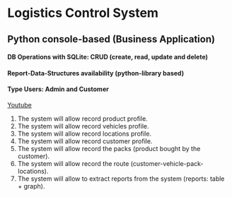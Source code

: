 # Logistics Control System

## Python console-based (Business Application)

#### DB Operations with SQLite: CRUD (create, read, update and delete)
#### Report-Data-Structures availability (python-library based)
#### Type Users: Admin and Customer

[Youtube](https://www.youtube.com/watch?v=UMeI0LIae_8)

1. The system will allow record product profile.
2. The system will allow record vehicles profile.
3. The system will allow record locations profile.
4. The system will allow record customer profile.
5. The system will allow record the packs (product bought by the customer).
6. The system will allow record the route (customer-vehicle-pack-locations).
7. The system will allow to extract reports from the system (reports: table + graph).
